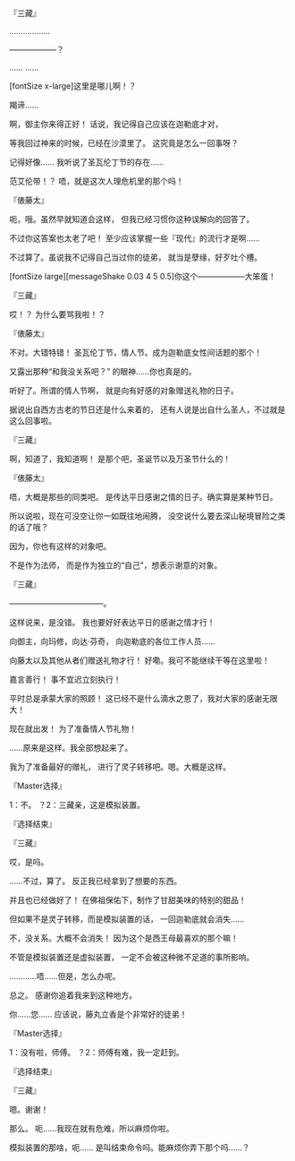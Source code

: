 『三藏』

………………

——————？

……
……

[fontSize x-large]这里是哪儿啊！？

羯谛……

啊，御主你来得正好！
话说，我记得自己应该在迦勒底才对，

等我回过神来的时候，已经在沙漠里了。
这究竟是怎么一回事呀？

记得好像……
我听说了圣瓦伦丁节的存在……

范艾伦带！？
唔，就是这次人理危机里的那个吗！

『俵藤太』

呃，哦。虽然早就知道会这样，
但我已经习惯你这种误解向的回答了。

不过你这答案也太老了吧！
至少应该掌握一些『现代』的流行才是啊……

不过算了。虽说我不记得自己当过你的徒弟，
就当是孽缘，好歹吐个槽。

[fontSize large][messageShake 0.03 4 5 0.5]你这个——————大笨蛋！

『三藏』

哎！？
为什么要骂我啦！？

『俵藤太』

不对。大错特错！
圣瓦伦丁节，情人节。成为迦勒底女性间话题的那个！

又露出那种“和我没关系吧？”
的眼神……你也真是的。

听好了。所谓的情人节啊，
就是向有好感的对象赠送礼物的日子。

据说出自西方古老的节日还是什么来着的，
还有人说是出自什么圣人，不过就是这么回事啦。

『三藏』

啊，知道了，我知道啊！
是那个吧，圣诞节以及万圣节什么的！

『俵藤太』

唔，大概是那些的同类吧。
是传达平日感谢之情的日子。确实算是某种节日。

所以说啦，现在可没空让你一如既往地闹腾，
没空说什么要去深山秘境冒险之类的话了哦？

因为，你也有这样的对象吧。

不是作为法师，
而是作为独立的“自己”，想表示谢意的对象。

『三藏』

————————————。

这样说来，是没错。
我也要好好表达平日的感谢之情才行！

向御主，向玛修，向达·芬奇，
向迦勒底的各位工作人员……

向藤太以及其他从者们赠送礼物才行！
好嘞。我可不能继续干等在这里啦！

嘉言善行！
事不宜迟立刻执行！

平时总是承蒙大家的照顾！
这已经不是什么滴水之恩了，我对大家的感谢无限大！

现在就出发！
为了准备情人节礼物！

……原来是这样。我全部想起来了。

我为了准备最好的赠礼，
进行了灵子转移吧。嗯。大概是这样。

『Master选择』

1：不。
？2：三藏亲，这是模拟装置。

『选择结束』

『三藏』

哎，是吗。

……不过，算了。
反正我已经拿到了想要的东西。

并且也已经做好了！
在佛祖保佑下，制作了甘甜美味的特别的甜品！

但如果不是灵子转移，而是模拟装置的话，
一回迦勒底就会消失……

不，没关系。大概不会消失！
因为这个是西王母最喜欢的那个嘛！

不管是模拟装置还是虚拟装置，
一定不会被这种微不足道的事所影响。

…………唔……但是，怎么办呢。

总之。
感谢你追着我来到这种地方。

你……您……
应该说，藤丸立香是个非常好的徒弟！

『Master选择』

1：没有啦，师傅。
？2：师傅有难，我一定赶到。

『选择结束』

『三藏』

嗯。谢谢！

那么。
呃……我现在就有危难，所以麻烦你啦。

模拟装置的那啥，呃……
是叫结束命令吗。能麻烦你弄下那个吗……？

